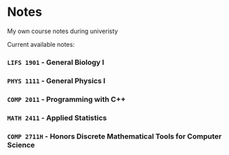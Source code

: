# Notes
My own course notes during univeristy

Current available notes:

### `LIFS 1901` - General Biology I
### `PHYS 1111` - General Physics I
### `COMP 2011` - Programming with C++
### `MATH 2411` - Applied Statistics
### `COMP 2711H` - Honors Discrete Mathematical Tools for Computer Science
